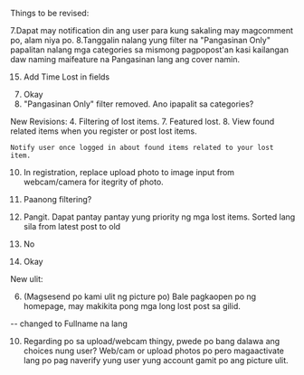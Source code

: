 Things to be revised:

7.Dapat may notification din ang user para kung sakaling may magcomment po, alam niya po.
8.Tanggalin nalang yung filter na "Pangasinan Only" papalitan nalang mga categories sa mismong pagpopost'an kasi kailangan daw naming maifeature na Pangasinan lang ang cover namin.

15. Add Time Lost in fields

7) Okay
8) "Pangasinan Only" filter removed. Ano ipapalit sa categories?


<!-- Fix registration error bug -->


New Revisions:
4.	Filtering of lost items.
7.	Featured lost.
8.	View found related items when you register or post lost items.

	Notify user once logged in about found items related to your lost item.
10.	In registration, replace upload photo to image input from webcam/camera for itegrity of photo.

4. Paanong filtering?
7. Pangit. Dapat pantay pantay yung priority ng mga lost items. Sorted lang sila from latest post to old
8. No
10. Okay 

<!-- Note:  -->
<!-- Reach 90 days then delete na -->

New ulit:
<!-- 1.	Facebook type about old missing lost or found items or person. (Magsesend po kami ng screenshot kung papano po yung format. Bale ito po yung alternative po naming sa featured lost and found.) -->
<!-- 2.	Sa registration field po, okay lang daw po mamili ang user kung phone number po ba or email po. Bale pag email ang hindi nalagyan sa field po as long as may phone number na nailagay, okay lang po. -->
<!-- 3.	Ruling of username and password. -->
<!-- 4.	Pag nagpost po, pag may nagpost po ng parehong picture, description, date and time po, hindi po tatanggapin para maiwasan po ang duplication of posts sa lost lang po. -->
<!-- 5.	Users activity log. Para mamonitor po ng mga admins ang mga activity logs po ng users. -->
6.	(Magsesend po kami ulit ng picture po) Bale pagkaopen po ng homepage, may makikita pong mga long lost post sa gilid.
<!-- 7.	Yung sa registration po ulit, Change name to: First Name, Lastname, Middle Name.  --> -- changed to Fullname na lang
<!-- 8.	Accepts multiple photos in lost or found. -->
<!-- 9.	Regarding po sa retrieved, makikita po ulit pala nung user bale lahat po nung mga retrieved. Tapos po pag imamark yung mga posts na retrieved na po, malalagay po yung pangalan kung sino nakaretrieved at kung kalian na mark na retrieve tas pwede po ba maginclude ng photo po pag retrieved na yung items, for proof. -->
10.	Regarding po sa upload/webcam thingy, pwede po bang dalawa ang choices nung user? Web/cam or upload photos po pero magaactivate lang po pag naverify yung user yung account gamit po ang picture ulit.